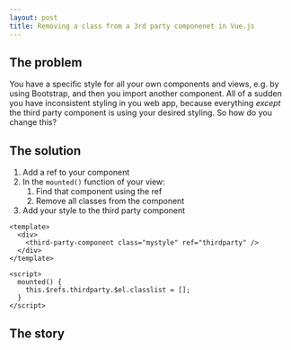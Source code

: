```yaml
---
layout: post
title: Removing a class from a 3rd party componenet in Vue.js
---
```


## The problem  
You have a specific style for all your own components and views, e.g. by using Bootstrap, and then you import another component.
All of a sudden you have inconsistent styling in you web app, because everything _except_ the third party component is using your desired styling.
So how do you change this?

## The solution  
1. Add a ref to your component
2. In the `mounted()` function of your view:
    1. Find that component using the ref
    2. Remove all classes from the component
3. Add your style to the third party component

```vue
<template>
  <div>
    <third-party-component class="mystyle" ref="thirdparty" />
  </div>
</template>

<script>
  mounted() {
    this.$refs.thirdparty.$el.classlist = [];
  }
</script>
```

## The story  